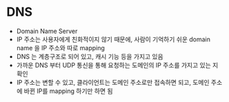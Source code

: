 # DNS
- Domain Name Server
- IP 주소는 사용자에게 친화적이지 않기 때문에, 사람이 기억하기 쉬운 domain name 을 IP 주소와 따로 mapping
- DNS 는 계층구조로 되어 있고, 캐시 기능 등을 가지고 있음
- 가까운 DNS 부터 UDP 통신을 통해 요청하는 도메인의 IP 주소를 가지고 있는 지 확인
- IP 주소는 변할 수 있고, 클라이언트는 도메인 주소로만 접속하면 되고, 도메인 주소에 바뀐 IP를 mapping 하기만 하면 됨

